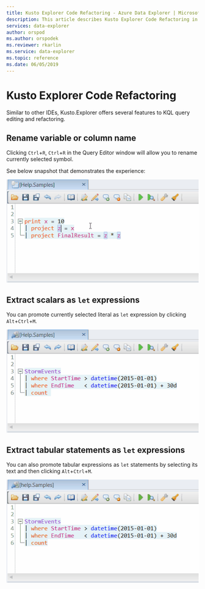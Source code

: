 ```yaml
---
title: Kusto Explorer Code Refactoring - Azure Data Explorer | Microsoft Docs
description: This article describes Kusto Explorer Code Refactoring in Azure Data Explorer.
services: data-explorer
author: orspod
ms.author: orspodek
ms.reviewer: rkarlin
ms.service: data-explorer
ms.topic: reference
ms.date: 06/05/2019
---
```

# Kusto Explorer Code Refactoring

Similar to other IDEs, Kusto.Explorer offers several features to KQL query editing and refactoring.

## Rename variable or column name

Clicking `Ctrl`+`R`, `Ctrl`+`R` in the Query Editor window will allow you to rename currently selected symbol.

See below snapshot that demonstrates the experience:

![Animated GIF that shows a variable being renamed in the Query Editor window. Three occurrences are simultaneously replaced with the new name.](./Images/kusto-explorer-refactor/ke-refactor-rename.gif "refactor-rename")

## Extract scalars as `let` expressions

You can promote currently selected literal as `let` expression by clicking `Alt`+`Ctrl`+`M`. 

![Animated GIF. The Query Editor pointer starts on a literal expression. A let statement then appears that sets that literal value to a new variable.](./Images/kusto-explorer-refactor/ke-extract-as-let-literal.gif "extract-as-let-literal")

## Extract tabular statements as `let` expressions

You can also promote tabular expressions as `let` statements by selecting its text and then clicking `Alt`+`Ctrl`+`M`. 

![Animated GIF. A tabular expression is selected in the Query Editor. A let statement then appears that sets that tabular expression to a new variable.](./Images/kusto-explorer-refactor/ke-extract-as-let-tabular.gif "extract-as-let-tabular")

